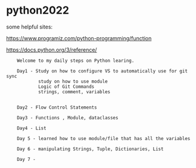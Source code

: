 # python2022

some helpful sites:

https://www.programiz.com/python-programming/function

https://docs.python.org/3/reference/

        Welcome to my daily steps on Python learing.

        Day1 - Study on how to configure VS to automatically use for git sync
                study on how to use module
                Logic of Git Commands
                strings, comment, variables
        

        Day2 - Flow Control Statements

        Day3 - Functions , Module, dataclasses

        Day4 - List

        Day 5 - learned how to use module/file that has all the variables
        
        Day 6 - manipulating Strings, Tuple, Dictionaries, List

        Day 7 -    

